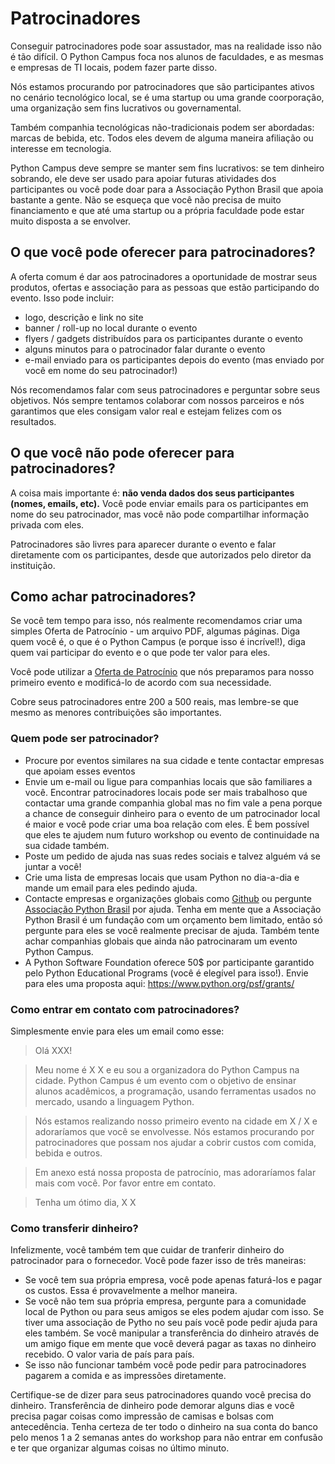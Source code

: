 # Patrocinadores

Conseguir patrocinadores pode soar assustador, mas na realidade isso não é tão difícil. O Python Campus foca nos alunos de faculdades, e as mesmas e empresas de TI locais, podem fazer parte disso.

Nós estamos procurando por patrocinadores que são participantes ativos no cenário tecnológico local, se é uma startup ou uma grande coorporação, uma organização sem fins lucrativos ou governamental.

Também companhia tecnológicas não-tradicionais podem ser abordadas: marcas de bebida, etc. Todos eles devem de alguma maneira afiliação ou interesse em tecnologia.

Python Campus deve sempre se manter sem fins lucrativos: se tem dinheiro sobrando, ele deve ser usado para apoiar futuras atividades dos participantes ou você pode doar para a Associação Python Brasil que apoia bastante a gente. Não se esqueça que você não precisa de muito financiamento e que até uma startup ou a própria faculdade pode estar muito disposta a se envolver.

## O que você pode oferecer para patrocinadores?

A oferta comum é dar aos patrocinadores a oportunidade de mostrar seus produtos, ofertas e associação para as pessoas que estão participando do evento. Isso pode incluir:

- logo, descrição e link no site
- banner / roll-up no local durante o evento
- flyers / gadgets distribuídos para os participantes durante o evento
- alguns minutos para o patrocinador falar durante o evento
- e-mail enviado para os participantes depois do evento (mas enviado por você em nome do seu patrocinador!)

Nós recomendamos falar com seus patrocinadores e perguntar sobre seus objetivos. Nós sempre tentamos colaborar com nossos parceiros e nós garantimos que eles consigam valor real e estejam felizes com os resultados.

## O que você não pode oferecer para patrocinadores?

A coisa mais importante é: __não venda dados dos seus participantes (nomes, emails, etc).__ Você pode enviar emails para os participantes em nome do seu patrocinador, mas você não pode compartilhar informação privada com eles.

Patrocinadores são livres para aparecer durante o evento e falar diretamente com os participantes, desde que autorizados pelo diretor da instituição.

## Como achar patrocinadores?

Se você tem tempo para isso, nós realmente recomendamos criar uma simples Oferta de Patrocínio - um arquivo PDF, algumas páginas. Diga quem você é, o que é o Python Campus (e porque isso é incrível!), diga quem vai participar do evento e o que pode ter valor para eles.

Você pode utilizar a [Oferta de Patrocínio]() que nós preparamos para nosso primeiro evento e modificá-lo de acordo com sua necessidade.

Cobre seus patrocinadores entre 200 a 500 reais, mas lembre-se que mesmo as menores contribuições são importantes.

### Quem pode ser patrocinador?

- Procure por eventos similares na sua cidade e tente contactar empresas que apoiam esses eventos
- Envie um e-mail ou ligue para companhias locais que são familiares a você. Encontrar patrocinadores locais pode ser mais trabalhoso que contactar uma grande companhia global mas no fim vale a pena porque a chance de conseguir dinheiro para o evento de um patrocinador local é maior e você pode criar uma boa relação com eles. É bem possível que eles te ajudem num futuro workshop ou evento de continuidade na sua cidade também.
- Poste um pedido de ajuda nas suas redes sociais e talvez alguém vá se juntar a você!
- Crie uma lista de empresas locais que usam Python no dia-a-dia e mande um email para eles pedindo ajuda.
- Contacte empresas e organizações globais como [Github](http://community.github.com/) ou pergunte [Associação Python Brasil](http://associacao.python.org.br) por ajuda. Tenha em mente que a Associação Python Brasil é um fundação com um orçamento bem limitado, então só pergunte para eles se você realmente precisar de ajuda. Também tente achar companhias globais que ainda não patrocinaram um evento Python Campus.
- A Python Software Foundation oferece 50$ por participante garantido pelo Python Educational Programs (você é elegível para isso!). Envie para eles uma proposta aqui: https://www.python.org/psf/grants/


### Como entrar em contato com patrocinadores?

Simplesmente envie para eles um email como esse:

> Olá XXX!

> Meu nome é X X e eu sou a organizadora do Python Campus na cidade. Python Campus é um evento com o objetivo de ensinar alunos acadêmicos, a programação, usando ferramentas usados no mercado, usando a linguagem Python.

> Nós estamos realizando nosso primeiro evento na cidade em X / X e adoraríamos que você se envolvesse. Nós estamos procurando por patrocinadores que possam nos ajudar a cobrir custos com comida, bebida e outros.

> Em anexo está nossa proposta de patrocínio, mas adoraríamos falar mais com você. Por favor entre em contato.

> Tenha um ótimo dia,
X X

### Como transferir dinheiro?

Infelizmente, você também tem que cuidar de tranferir dinheiro do patrocinador para o fornecedor. Você pode fazer isso de três maneiras:

- Se você tem sua própria empresa, você pode apenas faturá-los e pagar os custos. Essa é provavelmente a melhor maneira.
- Se você não tem sua própria empresa, pergunte para a comunidade local de Python ou para seus amigos se eles podem ajudar com isso. Se tiver uma associação de Pytho no seu país você pode pedir ajuda para eles também. Se você manipular a transferência do dinheiro através de um amigo fique em mente que você deverá pagar as taxas no dinheiro recebido. O valor varia de país para país.
- Se isso não funcionar também você pode pedir para patrocinadores pagarem a comida e as impressões diretamente.

Certifique-se de dizer para seus patrocinadores quando você precisa do dinheiro. Transferência de dinheiro pode demorar alguns dias e você precisa pagar coisas como impressão de camisas e bolsas com antecedência. Tenha certeza de ter todo o dinheiro na sua conta do banco pelo menos 1 a 2 semanas antes do workshop para não entrar em confusão e ter que organizar algumas coisas no último minuto.